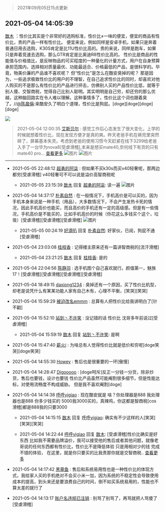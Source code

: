 > 2021年09月05日15点更新
<link rel="stylesheet" href="https://cdn.jsdelivr.net/gh/taotie6/sampleJSON@main/css/photo_show.css">


 ## 2021-05-04 14:05:39 

 [㪚木](https://www.coolapk.com/feed/26750862?shareKey=ZmJlY2EyNTYyZTJiNjEzMTc3ZTg~) ：性价比其实是个非常好的选购标准，性价比≠一味的便宜，便宜的商品有性价比，贵的产品一样有性价比。
便宜来说，例如同样是安卓手机，如果只是奔着普通日用去选购，K30S肯定是比11U性价比高的。贵的来说，同样是跑车，如果只是奔着竞速去选购，那么GTR肯定是比奥迪R8性价比高的。<!--break-->
性价比是商品的性能值与价格值比，是反映物品的可买程度的一种量化的计量方式，用户在自身预算承担范围内，选择相对质量最优、功能最适合、价格最低的产品，是很科学的。毕竟，物美价廉的产品谁不喜欢呢？
但“性价比”是怎么在酷安臭掉的呢？
那是因为，一些追求极致性价比的用户的不理智，在自己追求性价比的同时，却喜欢对他人购买的不是那么有性价比的产品进行抨击，仿佛别人买的产品性价比低，就等于别人傻、交智商税，觉得自己比别人聪明。其实明明是自己穷，却还穷的那么优越，这种脑回路实在令人难以理解。这种事情多了，性价比这个词也跟着臭了。//<a class="feed-link-uname" href="/u/陈晨偁">@陈晨偁</a>:来酷安久了明白个道理，性价比是狗屁。[doge][doge][doge][doge] 

<div class="album">
<img class="img-item" src="https://image.coolapk.com/feed/2020/0511/21/1081091_45bad8f3_4880_7713@356x200.gif" />
</div>

> 2021-05-04 12:00:35 
> [艾斯贝尔](https://www.coolapk.com/feed/26748546?shareKey=YjVmYjdlMTIxYjU4NjEzMTc3ZTg~) : 感觉工作后心态发生了很大变化，上学的时候就想着性价比，现在发现方便才是真的爽。昨天老爸手机在裤兜里突然碎了，屏幕基本失灵。考虑到老爸的使用习惯今天赶紧在线下3299给老爸入手了一台华为nova8[受虐滑稽],本来是想买mate40,奈何线下有货的只有mate40 pro... <a href="">查看更多</a> 
![图片](https://image.coolapk.com/feed/2021/0504/12/1045792_07044a9d_0830_5865@2494x3325.jpeg)
![图片](https://image.coolapk.com/feed/2021/0504/12/1045792_d77c6265_0830_5872@2494x3325.jpeg)

 ------- 

- 2021-05-05 22:48:12 [超勇的阿柒](uid=3809877) : 但如果不买k30s而买v40轻奢呢，那两边都穷[受虐滑稽]
v40轻奢可不可以说是溢价高智商税呢 

    - 2021-05-05 23:15:39 [㪚木](uid=1081091) 回复 [超勇的阿柒](uid=3809877): 读一遍 ![图片](https://image.coolapk.com/feed/2021/0505/23/1081091_9de3bbfc_7738_4051@1080x882.jpeg)

- 2021-05-04 14:37:17 [朴素自然](uid=1210301) : 在一般情况下，手机高价是可以买的，因为手机本身来说是一种手机（用品），大多数情况下，不会产生发热卡死的情况，因此手机高价也能买，而且高价的手机还有一定的高级感。但是有一些情况，手机高价是不能买的，比如手机高价的时候（你花这么多钱买个这个，垃圾）[受虐滑稽][受虐滑稽][受虐滑稽] ![图片](https://image.coolapk.com/feed/2021/0504/14/1210301_c3f0b4b3_9895_2136@600x623.jpeg)

    - 2021-05-05 00:24:19 [好滴叭](uid=5526219) 回复 [朴素自然](uid=1210301): 好家伙，已阅，狗屁不通[受虐滑稽] 

- 2021-05-04 23:03:08 [桂枝香](uid=3301490) : 记得楼主原来还有一篇讲智商税的[流汗滑稽] 

    - 2021-05-04 23:21:25 [㪚木](uid=1081091) 回复 [桂枝香](uid=3301490): 是的 

- 2021-05-04 22:04:56 [陈静羽](uid=2603765) : 选手机图个自己喜欢就行。颜值第一，魅族17！[受虐滑稽][受虐滑稽][受虐滑稽][受虐滑稽] 

- 2021-05-04 18:49:15 [daxiong1234](uid=293333) : 臭掉还有一个原因，买了性价比机型，却老是说凭什么有某某功能人家有自己木有，心理不平衡，[笑哭][笑哭] 

- 2021-05-04 15:59:29 [被迫改名emmm](uid=3302275) : 总算有人把性价比给我讲明白了[针不戳] 

- 2021-05-04 15:52:10 [站到丶不许笑](uid=1165627) : 没记错的话 性价比 沈哥多年前说过[受虐滑稽] 

    - 2021-05-04 15:59:19 [㪚木](uid=1081091) 回复 [站到丶不许笑](uid=1165627): 是啊 

- 2021-05-04 15:47:40 [薪火i](uid=4270212) : 为啥总有人觉得性价比就是低价和穷呢[doge笑哭][doge笑哭] 

- 2021-05-04 14:55:30 [Howey](uid=2814167) : 售后也是很重要的一环[傲慢] 

- 2021-05-04 14:28:47 [Digooooo](uid=1344187) : [doge呵斥]反正一分钱一分货，除非炒货，售后也要钱，设计也要钱
性价比产品虽然可能阉割很多细节，但是性能达标，对使用流畅度不构成威胁。
但是我不喜欢阉割[doge] 

- 2021-05-04 14:14:38 [呼呼yigiao](uid=3884903) : 现在酷安就是 啥？你处理器是888  我处理器也是888  你多少钱买的 5000我3000买的，真辣鸡，你这都是智商税[cos滑稽]都是888我的只要3000 

    - 2021-05-04 14:15:15 [㪚木](uid=1081091) 回复 [呼呼yigiao](uid=3884903): 确实有不少这样的人[笑哭][笑哭][笑哭] 

    - 2021-05-04 14:22:44 [呼呼yigiao](uid=3884903) 回复 [㪚木](uid=1081091): [受虐滑稽]性价比确实是好东西 比如我不需要品牌溢价，我可以接受他的售后或者其他问题，就像老哥说的任何东西都有性价比，性价比不是降低体验  只是用相对少的钱 完成不错的体验， 在这里，就是你只要买的比我贵那你就是交智商税.. <a href="/feed/replyList?id=202671973">查看更多</a> 

- 2021-05-04 14:17:42 [黑章鱼](uid=1544882) : 售后和系统易用性也是一种性价比的体现方式，我给家人买的手机绝对不会买小米一加，因为系统的不稳定性会导致使用成本的提高，到头来还是要浪费自己的时间，倒不如买系统易用的，性能也不算太差的就行了 

- 2021-05-04 14:13:17 [账户名违规已注销](uid=1039732) : 别骂了别骂了，再骂就把人骂傻了[受虐滑稽] 

